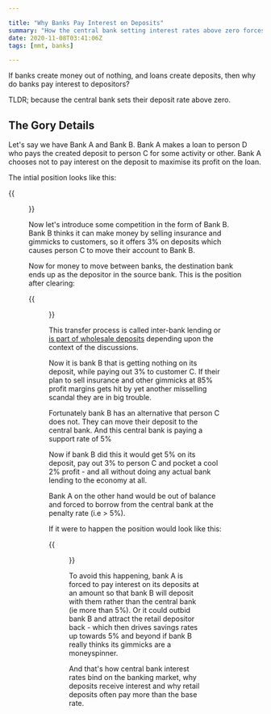```yaml
---

title: "Why Banks Pay Interest on Deposits"
summary: "How the central bank setting interest rates above zero forces banks to pay interest on deposits"
date: 2020-11-08T03:41:06Z
tags: [mmt, banks]

---
```


If banks create money out of nothing, and loans create deposits, then why do banks pay interest to depositors?

TLDR; because the central bank sets their deposit rate above zero.

## The Gory Details

Let's say we have Bank A and Bank B. Bank A makes a loan to person D
who pays the created deposit to person C for some activity or other. Bank A
chooses not to pay interest on the deposit to maximise its profit on the loan.

The intial position looks like this:

{{<figure src="initial-loan.png" alt="Initial loan">}}

Now let's introduce some competition in the form of Bank B. Bank B thinks
it can make money by selling insurance and gimmicks to customers, so it
offers 3% on deposits which causes person C to move their account to Bank B.

Now for money to move between banks, the destination bank ends up 
as the depositor in the source bank. This is the position after clearing:

{{<figure src="after-clearing.png" alt="Initial loan">}}

This transfer process is called inter-bank lending or [is part of
wholesale deposits][1] depending upon the context of the discussions.

Now it is bank B that is getting nothing on its deposit, while paying
out 3% to customer C. If their plan to sell insurance and other gimmicks
at 85% profit margins gets hit by yet another misselling scandal they
are in big trouble.

Fortunately bank B has an alternative that person C does not. They can
move their deposit to the central bank. And this central bank is paying
a support rate of 5%

Now if bank B did this it would get 5% on its deposit, pay out 3% to person C
and pocket a cool 2% profit - and all without doing any actual bank lending
to the economy at all.

Bank A on the other hand would be out of balance and forced to borrow
from the central bank at the penalty rate (i.e > 5%). 

If it were to happen the position would look like this:

{{<figure src="central-bank-cleared.png" alt="initial loan">}}

To avoid this happening, bank A is forced to pay interest on its deposits
at an amount so that bank B will deposit with them rather than the central bank (ie
more than 5%). Or it could outbid bank B and attract the retail depositor
back - which then drives savings rates up towards 5% and beyond if bank
B really thinks its gimmicks are a moneyspinner.

And that's how central bank interest rates
bind on the banking market, why deposits receive interest and why retail
deposits often pay more than the base rate.

[1]: https://www.bankofengland.co.uk/-/media/boe/files/quarterly-bulletin/2014/bank-funding-costs-what-are-they-what-determines-them-and-why-do-they-matter.pdf

